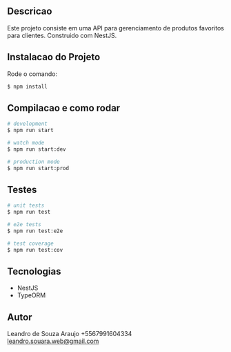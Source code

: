 ## Descricao

Este projeto consiste em uma API para gerenciamento de produtos favoritos para clientes. Construido com NestJS.

## Instalacao do Projeto

Rode o comando:

```bash
$ npm install
```

## Compilacao e como rodar

```bash
# development
$ npm run start

# watch mode
$ npm run start:dev

# production mode
$ npm run start:prod
```

## Testes

```bash
# unit tests
$ npm run test

# e2e tests
$ npm run test:e2e

# test coverage
$ npm run test:cov
```

## Tecnologias

- NestJS
- TypeORM

## Autor

Leandro de Souza Araujo
+5567991604334
leandro.souara.web@gmail.com
